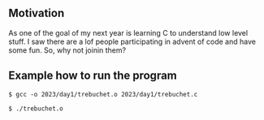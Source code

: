 ## Motivation

As one of the goal of my next year is learning C to understand low level stuff.
I saw there are a lof people participating in advent of code and have some fun.
So, why not joinin them?

## Example how to run the program

```
$ gcc -o 2023/day1/trebuchet.o 2023/day1/trebuchet.c

$ ./trebuchet.o
```
